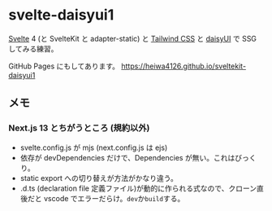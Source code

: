 # svelte-daisyui1

[Svelte](https://svelte.dev/) 4 (と SvelteKit と adapter-static) と
[Tailwind CSS](https://tailwindcss.com/docs/guides/sveltekit) と
[daisyUI](https://daisyui.com/docs/install/)
で SSG してみる練習。

GitHub Pages にもしてあります。 <https://heiwa4126.github.io/sveltekit-daisyui1>

## メモ

### Next.js 13 とちがうところ (規約以外)

- svelte.config.js が mjs (next.config.js は ejs)
- 依存が devDependencies だけで、Dependencies が無い。これはびっくり。
- static export への切り替えが方法がかなり違う。
- .d.ts (declaration file 定義ファイル)が動的に作られる式なので、クローン直後だと vscode でエラーだらけ。`dev`か`build`する。
